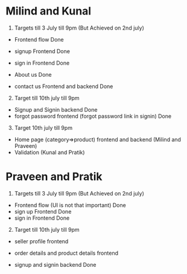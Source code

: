 # Milind and Kunal

1. Targets till 3 July till 9pm (But Achieved on 2nd july)

- Frontend flow Done
- signup Frontend Done
- sign in Frontend Done

- About us Done
- contact us Frontend and backend Done

2. Target till 10th july till 9pm

- Signup and Signin backend Done
- forgot password frontend (forgot password link in signin) Done

3. Target 10th july till 9pm

- Home page (category=>product) frontend and backend (Milind and Praveen)
- Validation (Kunal and Pratik)

# Praveen and Pratik

1. Targets till 3 July till 9pm (But Achieved on 2nd july)

- Frontend flow (UI is not that important) Done
- sign up Frontend Done
- sign in Frontend Done

2. Target till 10th july till 9pm

- seller profile frontend
- order details and product details frontend

- signup and signin backend Done
